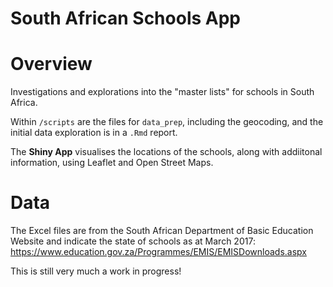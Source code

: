 # South African Schools App

# Overview
Investigations and explorations into the "master lists" for schools in South Africa. 

Within `/scripts` are the files for `data_prep`, including the geocoding, and the initial data exploration is in a `.Rmd` report.

The **Shiny App** visualises the locations of the schools, along with addiitonal information, using Leaflet and Open Street Maps.

# Data
The Excel files are from the South African Department of Basic Education Website and indicate the state of schools as at March 2017:
https://www.education.gov.za/Programmes/EMIS/EMISDownloads.aspx 

This is still very much a work in progress!
